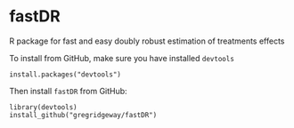 fastDR
======

R package for fast and easy doubly robust estimation of treatments effects

To install from GitHub, make sure you have installed `devtools`

    install.packages("devtools")

Then install `fastDR` from GitHub:

    library(devtools)
    install_github("gregridgeway/fastDR")
